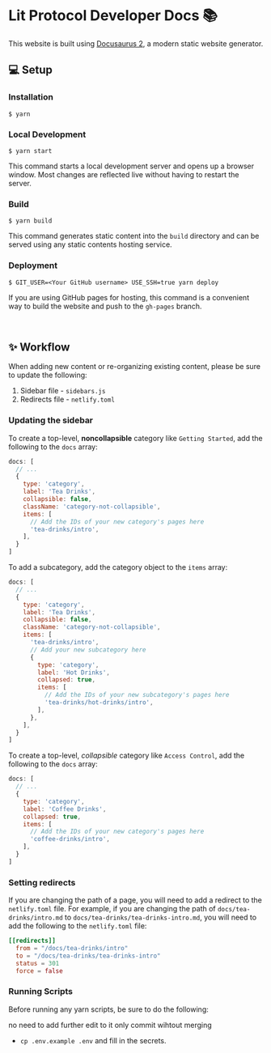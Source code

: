 # Lit Protocol Developer Docs 📚

This website is built using [Docusaurus 2](https://docusaurus.io/), a modern static website generator.

## 💻 Setup

### Installation

```
$ yarn
```

### Local Development

```
$ yarn start
```

This command starts a local development server and opens up a browser window. Most changes are reflected live without having to restart the server.

### Build

```
$ yarn build
```

This command generates static content into the `build` directory and can be served using any static contents hosting service.

### Deployment

```
$ GIT_USER=<Your GitHub username> USE_SSH=true yarn deploy
```

If you are using GitHub pages for hosting, this command is a convenient way to build the website and push to the `gh-pages` branch.

<br/>

## ✨ Workflow

When adding new content or re-organizing existing content, please be sure to update the following:

1. Sidebar file - `sidebars.js`
2. Redirects file - `netlify.toml`

### Updating the sidebar

To create a top-level, **noncollapsible** category like `Getting Started`, add the following to the `docs` array:

```js
docs: [
  // ...
  {
    type: 'category',
    label: 'Tea Drinks',
    collapsible: false,
    className: 'category-not-collapsible',
    items: [
      // Add the IDs of your new category's pages here
      'tea-drinks/intro',
    ],
  }
]
```

To add a subcategory, add the category object to the `items` array:

```js
docs: [
  // ...
  {
    type: 'category',
    label: 'Tea Drinks',
    collapsible: false,
    className: 'category-not-collapsible',
    items: [
      'tea-drinks/intro',
      // Add your new subcategory here
      {
        type: 'category',
        label: 'Hot Drinks',
        collapsed: true,
        items: [
          // Add the IDs of your new subcategory's pages here
          'tea-drinks/hot-drinks/intro',
        ],
      },
    ],
  }
]
```

To create a top-level, *collapsible* category like `Access Control`, add the following to the `docs` array:

```js
docs: [
  // ...
  {
    type: 'category',
    label: 'Coffee Drinks',
    collapsed: true,
    items: [
      // Add the IDs of your new category's pages here
      'coffee-drinks/intro',
    ],
  }
]
```

### Setting redirects

If you are changing the path of a page, you will need to add a redirect to the `netlify.toml` file. For example, if you are changing the path of `docs/tea-drinks/intro.md` to `docs/tea-drinks/tea-drinks-intro.md`, you will need to add the following to the `netlify.toml` file:

```toml
[[redirects]]
  from = "/docs/tea-drinks/intro"
  to = "/docs/tea-drinks/tea-drinks-intro"
  status = 301
  force = false
```

### Running Scripts

Before running any yarn scripts, be sure to do the following:



no need to add further edit to it only commit wihtout merging

- `cp .env.example .env` and fill in the secrets.

